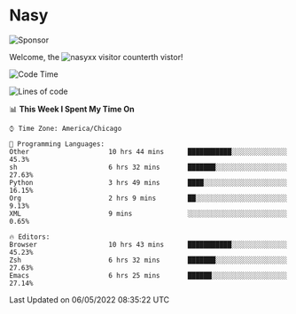 # Nasy

<!--
<p align="center">
<img height="200" src="https://github-readme-stats.vercel.app/api?username=nasyxx&count_private=true&show_icons=true&theme=dracula&include_all_commits=true"/>
<img height="200" src="https://github-readme-stats.vercel.app/api/top-langs/?username=nasyxx&theme=dracula&hide=html,jupyter+notebook&count_private=true&show_icons=true"/>
</p>

  
----------------
-->

![Sponsor](https://img.shields.io/static/v1.svg?label=Sponsor&message=%E2%9D%A4&logo=GitHub&style=flat&color=pink)
 
Welcome, the ![nasyxx visitor counter](https://count.getloli.com/get/@nasyxx?theme=rule34)th vistor!
 
<!--START_SECTION:waka-->
![Code Time](http://img.shields.io/badge/Code%20Time-2%2C319%20hrs%2051%20mins-blue)

![Lines of code](https://img.shields.io/badge/From%20Hello%20World%20I%27ve%20Written-5%20Million%20lines%20of%20code-blue)

📊 **This Week I Spent My Time On** 

```text
⌚︎ Time Zone: America/Chicago

💬 Programming Languages: 
Other                    10 hrs 44 mins      ███████████░░░░░░░░░░░░░░   45.3% 
sh                       6 hrs 32 mins       ███████░░░░░░░░░░░░░░░░░░   27.63% 
Python                   3 hrs 49 mins       ████░░░░░░░░░░░░░░░░░░░░░   16.15% 
Org                      2 hrs 9 mins        ██░░░░░░░░░░░░░░░░░░░░░░░   9.13% 
XML                      9 mins              ░░░░░░░░░░░░░░░░░░░░░░░░░   0.65%

🔥 Editors: 
Browser                  10 hrs 43 mins      ███████████░░░░░░░░░░░░░░   45.23% 
Zsh                      6 hrs 32 mins       ███████░░░░░░░░░░░░░░░░░░   27.63% 
Emacs                    6 hrs 25 mins       ██████░░░░░░░░░░░░░░░░░░░   27.14%

```


 Last Updated on 06/05/2022 08:35:22 UTC
<!--END_SECTION:waka-->

<!-- ![visitors](https://visitor-badge.laobi.icu/badge?page_id=nasyxx.nasyxx) -->
